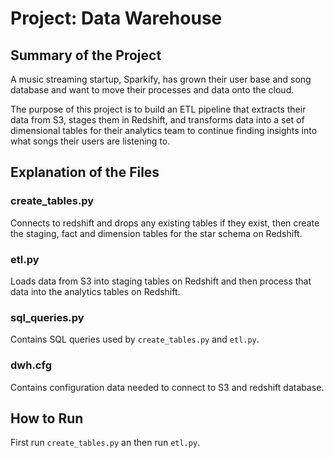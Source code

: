 # Project: Data Warehouse

## Summary of the Project
A music streaming startup, Sparkify, has grown their user base and song database and want to move their processes and data onto the cloud. 

The purpose of this project is to build an ETL pipeline that extracts their data from S3, stages them in Redshift, and transforms data into a set of dimensional tables for their analytics team to continue finding insights into what songs their users are listening to.

## Explanation of the Files
### create_tables.py
Connects to redshift and drops any existing tables if they exist, then create the staging, fact and dimension tables for the star schema on Redshift.

### etl.py
Loads data from S3 into staging tables on Redshift and then process that data into the analytics tables on Redshift.

### sql_queries.py
Contains SQL queries used by `create_tables.py` and `etl.py`.

### dwh.cfg
Contains configuration data needed to connect to S3 and redshift database.

## How to Run
First run `create_tables.py` an then run `etl.py`.
